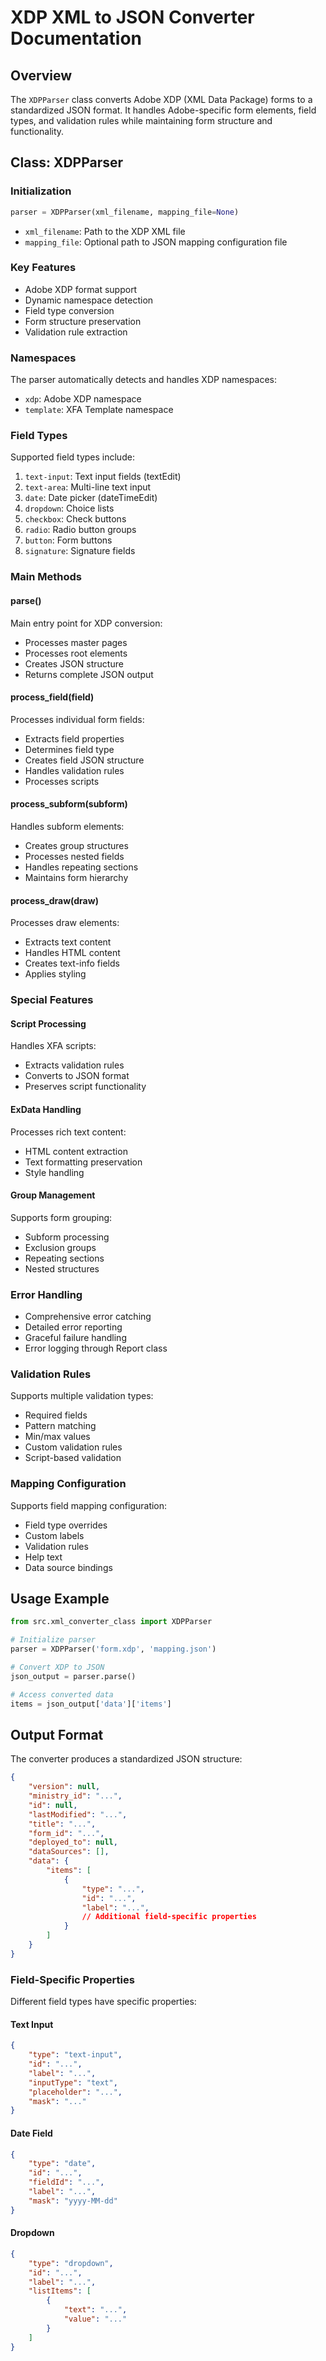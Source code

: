 # XDP XML to JSON Converter Documentation

## Overview
The `XDPParser` class converts Adobe XDP (XML Data Package) forms to a standardized JSON format. It handles Adobe-specific form elements, field types, and validation rules while maintaining form structure and functionality.

## Class: XDPParser

### Initialization
```python
parser = XDPParser(xml_filename, mapping_file=None)
```
- `xml_filename`: Path to the XDP XML file
- `mapping_file`: Optional path to JSON mapping configuration file

### Key Features
- Adobe XDP format support
- Dynamic namespace detection
- Field type conversion
- Form structure preservation
- Validation rule extraction

### Namespaces
The parser automatically detects and handles XDP namespaces:
- `xdp`: Adobe XDP namespace
- `template`: XFA Template namespace

### Field Types
Supported field types include:
1. `text-input`: Text input fields (textEdit)
2. `text-area`: Multi-line text input
3. `date`: Date picker (dateTimeEdit)
4. `dropdown`: Choice lists
5. `checkbox`: Check buttons
6. `radio`: Radio button groups
7. `button`: Form buttons
8. `signature`: Signature fields

### Main Methods

#### parse()
Main entry point for XDP conversion:
- Processes master pages
- Processes root elements
- Creates JSON structure
- Returns complete JSON output

#### process_field(field)
Processes individual form fields:
- Extracts field properties
- Determines field type
- Creates field JSON structure
- Handles validation rules
- Processes scripts

#### process_subform(subform)
Handles subform elements:
- Creates group structures
- Processes nested fields
- Handles repeating sections
- Maintains form hierarchy

#### process_draw(draw)
Processes draw elements:
- Extracts text content
- Handles HTML content
- Creates text-info fields
- Applies styling

### Special Features

#### Script Processing
Handles XFA scripts:
- Extracts validation rules
- Converts to JSON format
- Preserves script functionality

#### ExData Handling
Processes rich text content:
- HTML content extraction
- Text formatting preservation
- Style handling

#### Group Management
Supports form grouping:
- Subform processing
- Exclusion groups
- Repeating sections
- Nested structures

### Error Handling
- Comprehensive error catching
- Detailed error reporting
- Graceful failure handling
- Error logging through Report class

### Validation Rules
Supports multiple validation types:
- Required fields
- Pattern matching
- Min/max values
- Custom validation rules
- Script-based validation

### Mapping Configuration
Supports field mapping configuration:
- Field type overrides
- Custom labels
- Validation rules
- Help text
- Data source bindings

## Usage Example
```python
from src.xml_converter_class import XDPParser

# Initialize parser
parser = XDPParser('form.xdp', 'mapping.json')

# Convert XDP to JSON
json_output = parser.parse()

# Access converted data
items = json_output['data']['items']
```

## Output Format
The converter produces a standardized JSON structure:
```json
{
    "version": null,
    "ministry_id": "...",
    "id": null,
    "lastModified": "...",
    "title": "...",
    "form_id": "...",
    "deployed_to": null,
    "dataSources": [],
    "data": {
        "items": [
            {
                "type": "...",
                "id": "...",
                "label": "...",
                // Additional field-specific properties
            }
        ]
    }
}
```

### Field-Specific Properties
Different field types have specific properties:

#### Text Input
```json
{
    "type": "text-input",
    "id": "...",
    "label": "...",
    "inputType": "text",
    "placeholder": "...",
    "mask": "..."
}
```

#### Date Field
```json
{
    "type": "date",
    "id": "...",
    "fieldId": "...",
    "label": "...",
    "mask": "yyyy-MM-dd"
}
```

#### Dropdown
```json
{
    "type": "dropdown",
    "id": "...",
    "label": "...",
    "listItems": [
        {
            "text": "...",
            "value": "..."
        }
    ]
}
``` 